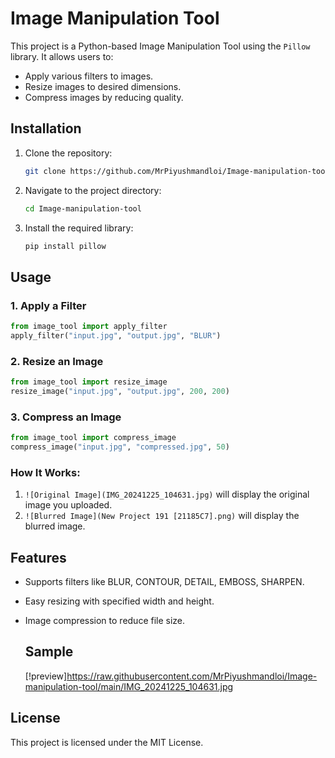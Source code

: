 # Image Manipulation Tool

This project is a Python-based Image Manipulation Tool using the `Pillow` library. It allows users to:
- Apply various filters to images.
- Resize images to desired dimensions.
- Compress images by reducing quality.

## Installation
1. Clone the repository:
   ```bash
   git clone https://github.com/MrPiyushmandloi/Image-manipulation-tool.git
   ```
2. Navigate to the project directory:
   ```bash
   cd Image-manipulation-tool
   ```
3. Install the required library:
   ```bash
   pip install pillow
   ```

## Usage
### 1. Apply a Filter
```python
from image_tool import apply_filter
apply_filter("input.jpg", "output.jpg", "BLUR")
```
### 2. Resize an Image
```python
from image_tool import resize_image
resize_image("input.jpg", "output.jpg", 200, 200)
```
### 3. Compress an Image
```python
from image_tool import compress_image
compress_image("input.jpg", "compressed.jpg", 50)
```
### How It Works:
1. `![Original Image](IMG_20241225_104631.jpg)` will display the original image you uploaded.
2. `![Blurred Image](New Project 191 [21185C7].png)` will display the blurred image.



## Features
- Supports filters like BLUR, CONTOUR, DETAIL, EMBOSS, SHARPEN.
- Easy resizing with specified width and height.
- Image compression to reduce file size.

  ## Sample
  [!preview]https://raw.githubusercontent.com/MrPiyushmandloi/Image-manipulation-tool/main/IMG_20241225_104631.jpg
## License
This project is licensed under the MIT License.
